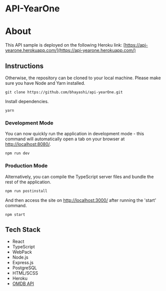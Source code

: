 # API-YearOne

# About

This API sample is deployed on the following Heroku link:
[https://api-yearone.herokuapp.com/](https://api-yearone.herokuapp.com/)

## Instructions

Otherwise, the repository can be cloned to your local machine. Please make sure you have Node and Yarn installed.

```
git clone https://github.com/bhayashi/api-yearOne.git
```

Install dependencies.

```
yarn
```

### Development Mode

You can now quickly run the application in development mode - this command will automatically open a tab on your browser at [http://localhost:8080/](http://localhost:8080/).

```
npm run dev
```

### Production Mode

Alternatively, you can compile the TypeScript server files and bundle the rest of the application.

```
npm run postinstall
```

And then access the site on [http://localhost:3000/](http://localhost:3000/) after running the 'start' command.

```
npm start
```

## Tech Stack

- React
- TypeScript
- WebPack
- Node.js
- Express.js
- PostgreSQL
- HTML/SCSS
- Heroku
- [OMDB API](http://www.omdbapi.com/)
